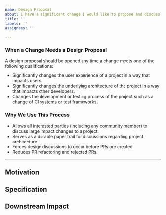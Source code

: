 ```yaml
---
name: Design Proposal
about: I have a significant change I would like to propose and discuss before starting
title: ''
labels: ''
assignees: ''

---
```


### When a Change Needs a Design Proposal

A design proposal should be opened any time a change meets one of the following qualifications:

- Significantly changes the user experience of a project in a way that impacts users.
- Significantly changes the underlying architecture of the project in a way that impacts other developers.
- Changes the development or testing process of the project such as a change of CI systems or test frameworks.

### Why We Use This Process

- Allows all interested parties (including any community member) to discuss large impact changes to a project.
- Serves as a durable paper trail for discussions regarding project architecture.
- Forces design discussions to occur before PRs are created.
- Reduces PR refactoring and rejected PRs.

---

<!---  Proposal description and rationale.  -->

## Motivation

<!---
    As a <<user_profile>>,
    I want to <<functionality>>,
    so that <<benefit>>.
 -->

## Specification

<!---  A detailed description of the planned implementation. -->

## Downstream Impact

<!---  Which other tools will be impacted by this work?  -->

